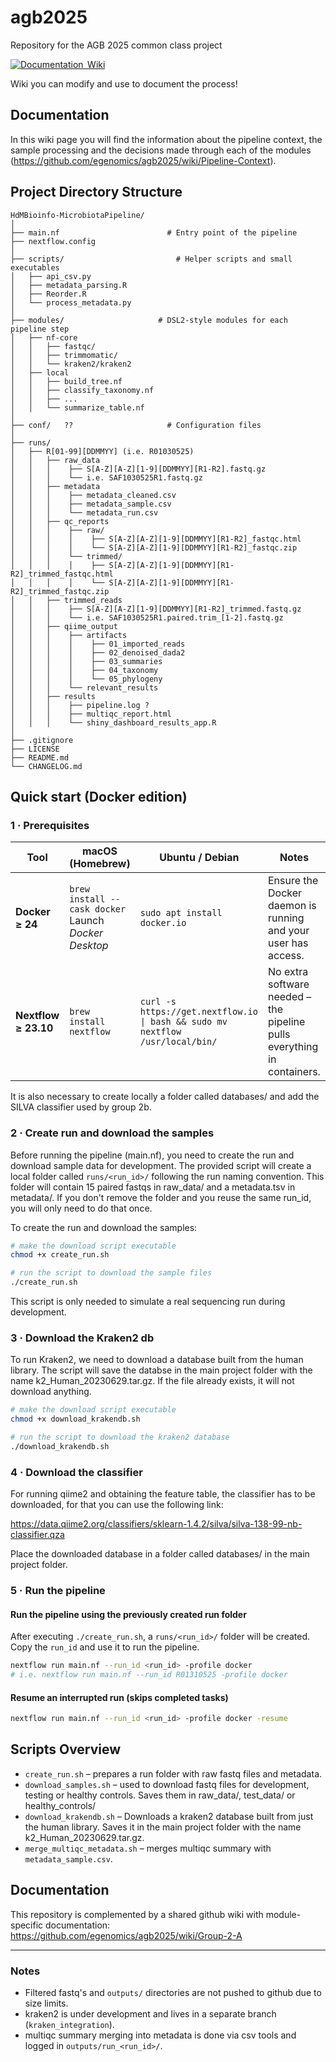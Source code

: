 # agb2025
Repository for the AGB 2025 common class project

[![Documentation  Wiki](https://img.shields.io/static/v1?label=Documentation&message=Wiki&labelColor=black&color=blue&logo=github&logoColor=white)](https://github.com/egenomics/agb2025/wiki)


Wiki you can modify and use to document the process!

## Documentation

In this wiki page you will find the information about the pipeline context, the sample processing and the decisions made through each of the modules (https://github.com/egenomics/agb2025/wiki/Pipeline-Context).

## Project Directory Structure

```text
HdMBioinfo-MicrobiotaPipeline/
│
├── main.nf                        # Entry point of the pipeline
├── nextflow.config
│
├── scripts/                         # Helper scripts and small executables
│   ├── api_csv.py
│   ├── metadata_parsing.R
│   ├── Reorder.R
│   └── process_metadata.py
│
├── modules/                     # DSL2-style modules for each pipeline step
│   ├── nf-core
│   │   ├── fastqc/
│   │   ├── trimmomatic/
│   │   └── kraken2/kraken2
│   ├── local
│   │   ├── build_tree.nf
│   │   ├── classify_taxonomy.nf
│   │   ├── ...
│   │   └── summarize_table.nf
│
├── conf/   ??                     # Configuration files
│
├── runs/
│   ├── R[01-99][DDMMYY] (i.e. R01030525)
│   │   ├── raw_data
│   │   │    ├── S[A-Z][A-Z][1-9][DDMMYY][R1-R2].fastq.gz
│   │   │    └── i.e. SAF1030525R1.fastq.gz
│   │   ├── metadata
│   │   │    ├── metadata_cleaned.csv
│   │   │    ├── metadata_sample.csv
│   │   │    └── metadata_run.csv
│   │   ├── qc_reports
│   │   │    ├── raw/
│   │   │    │    ├── S[A-Z][A-Z][1-9][DDMMYY][R1-R2]_fastqc.html
│   │   │    │    └── S[A-Z][A-Z][1-9][DDMMYY][R1-R2]_fastqc.zip
│   │   │    └── trimmed/
│   │   │    │    ├── S[A-Z][A-Z][1-9][DDMMYY][R1-R2]_trimmed_fastqc.html
│   │   │    │    └── S[A-Z][A-Z][1-9][DDMMYY][R1-R2]_trimmed_fastqc.zip
│   │   ├── trimmed_reads
│   │   │    ├── S[A-Z][A-Z][1-9][DDMMYY][R1-R2]_trimmed.fastq.gz
│   │   │    └── i.e. SAF1030525R1.paired.trim_[1-2].fastq.gz
│   │   ├── qiime_output
│   │   │    ├── artifacts
│   │   │    │    ├── 01_imported_reads
│   │   │    │    ├── 02_denoised_dada2
│   │   │    │    ├── 03_summaries
│   │   │    │    ├── 04_taxonomy
│   │   │    │    └── 05_phylogeny
│   │   │    └── relevant_results
│   │   ├── results
│   │   │    ├── pipeline.log ?
│   │   │    ├── multiqc_report.html
│   │   │    └── shiny_dashboard_results_app.R
│
├── .gitignore
├── LICENSE
├── README.md
└── CHANGELOG.md
```

## Quick start (Docker edition)

### 1 · Prerequisites

| Tool               | macOS (Homebrew)                                                            | Ubuntu / Debian                                                           | Notes                                                         |
|--------------------|-----------------------------------------------------------------------------|---------------------------------------------------------------------------|---------------------------------------------------------------|
| **Docker ≥ 24**    | `brew install --cask docker`<br/>Launch *Docker Desktop*                     | `sudo apt install docker.io`                                              | Ensure the Docker daemon is running and your user has access. |
| **Nextflow ≥ 23.10** | `brew install nextflow`                                                    | `curl -s https://get.nextflow.io \| bash && sudo mv nextflow /usr/local/bin/` | No extra software needed – the pipeline pulls everything in containers. |

It is also necessary to create locally a folder called databases/ and add the SILVA classifier used by group 2b.

### 2 · Create run and download the samples

Before running the pipeline (main.nf), you need to create the run and download sample data for development. The provided script will create a local folder called `runs/<run_id>/` following the run naming convention. This folder will contain 15 paired fastqs in raw_data/ and a metadata.tsv in metadata/. If you don't remove the folder and you reuse the same run_id, you will only need to do that once.

To create the run and download the samples:

```bash
# make the download script executable
chmod +x create_run.sh
```
```bash
# run the script to download the sample files
./create_run.sh
```

This script is only needed to simulate a real sequencing run during development.

### 3 · Download the Kraken2 db

To run Kraken2, we need to download a database built from the human library. The script will save the databse in the main project folder with the name k2_Human_20230629.tar.gz. If the file already exists, it will not download anything.

```bash
# make the download script executable
chmod +x download_krakendb.sh
```

```bash
# run the script to download the kraken2 database
./download_krakendb.sh
```

### 4 · Download the classifier

For running qiime2 and obtaining the feature table, the classifier has to be downloaded, for that you can use the following link:

https://data.qiime2.org/classifiers/sklearn-1.4.2/silva/silva-138-99-nb-classifier.qza

Place the downloaded database in a folder called databases/ in the main project folder.

### 5 · Run the pipeline

#### Run the pipeline using the previously created run folder
After executing `./create_run.sh`, a `runs/<run_id>/` folder will be created. Copy the `run_id` and use it to run the pipeline.

```bash
nextflow run main.nf --run_id <run_id> -profile docker
# i.e. nextflow run main.nf --run_id R01310525 -profile docker
```

#### Resume an interrupted run (skips completed tasks)
```bash
nextflow run main.nf --run_id <run_id> -profile docker -resume
```

## Scripts Overview
- `create_run.sh` – prepares a run folder with raw fastq files and metadata.
- `download_samples.sh` – used to download fastq files for development, testing or healthy controls. Saves them in raw_data/, test_data/ or healthy_controls/
- `download_krakendb.sh` – Downloads a kraken2 database built from just the human library. Saves it in the main project folder with the name k2_Human_20230629.tar.gz.
- `merge_multiqc_metadata.sh` – merges multiqc summary with `metadata_sample.csv`.

## Documentation

This repository is complemented by a shared github wiki with module-specific documentation:
https://github.com/egenomics/agb2025/wiki/Group-2-A

---

### Notes

- Filtered fastq's and `outputs/` directories are not pushed to github due to size limits.
- kraken2 is under development and lives in a separate branch (`kraken_integration`).
- multiqc summary merging into metadata is done via csv tools and logged in `outputs/run_<run_id>/`.
